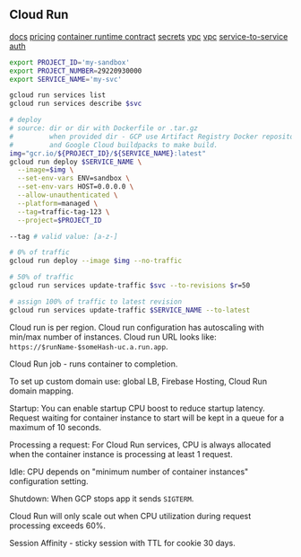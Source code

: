 Cloud Run
-

[docs](https://cloud.google.com/run/docs/quickstarts)
[pricing](https://cloud.google.com/run/pricing)
[container runtime contract](https://cloud.google.com/run/docs/container-contract)
[secrets](https://cloud.google.com/run/docs/configuring/secrets)
[vpc](https://cloud.google.com/run/docs/configuring/connecting-vpc#gcloud)
[vpc](https://cloud.google.com/run/docs/securing/private-networking)
[service-to-service auth](https://cloud.google.com/run/docs/authenticating/service-to-service#run-service-to-service-example-go)

````sh
export PROJECT_ID='my-sandbox'
export PROJECT_NUMBER=29220930000
export SERVICE_NAME='my-svc'

gcloud run services list
gcloud run services describe $svc

# deploy
# source: dir or dir with Dockerfile or .tar.gz
#         when provided dir - GCP use Artifact Registry Docker repository
#         and Google Cloud buildpacks to make build.
img="gcr.io/${PROJECT_ID}/${SERVICE_NAME}:latest"
gcloud run deploy $SERVICE_NAME \
  --image=$img \
  --set-env-vars ENV=sandbox \
  --set-env-vars HOST=0.0.0.0 \
  --allow-unauthenticated \
  --platform=managed \
  --tag=traffic-tag-123 \
  --project=$PROJECT_ID

--tag # valid value: [a-z-]

# 0% of traffic
gcloud run deploy --image $img --no-traffic

# 50% of traffic
gcloud run services update-traffic $svc --to-revisions $r=50

# assign 100% of traffic to latest revision
gcloud run services update-traffic $SERVICE_NAME --to-latest

````

Cloud run is per region.
Cloud run configuration has autoscaling with min/max number of instances.
Cloud run URL looks like: `https://$runName-$someHash-uc.a.run.app`.

Cloud Run job - runs container to completion.

To set up custom domain use: global LB, Firebase Hosting, Cloud Run domain mapping.

Startup:
You can enable startup CPU boost to reduce startup latency.
Request waiting for container instance to start
will be kept in a queue for a maximum of 10 seconds.

Processing a request:
For Cloud Run services, CPU is always allocated
when the container instance is processing at least 1 request.

Idle:
CPU depends on "minimum number of container instances" configuration setting.

Shutdown:
When GCP stops app it sends `SIGTERM`.

Cloud Run will only scale out when CPU utilization during request processing exceeds 60%.

Session Affinity - sticky session with TTL for cookie 30 days.
